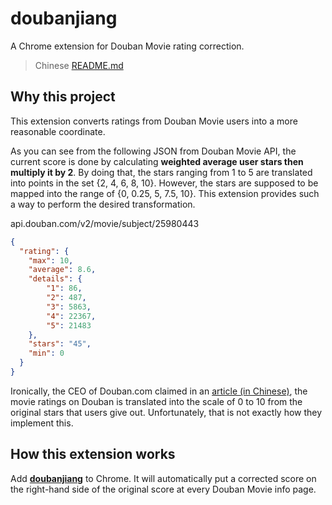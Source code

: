 # doubanjiang

A Chrome extension for Douban Movie rating correction.

> Chinese [README.md][readme-zh]

## Why this project

This extension converts ratings from Douban Movie users into a more reasonable coordinate.

As you can see from the following JSON from Douban Movie API, the current score is done by calculating __weighted average user stars then multiply it by 2__. By doing that, the stars ranging from 1 to 5 are translated into points in the set {2, 4, 6, 8, 10}. However, the stars are supposed to be mapped into the range of {0, 0.25, 5, 7.5, 10}. This extension provides such a way to perform the desired transformation.

api.douban.com/v2/movie/subject/25980443
```json
{
  "rating": {
    "max": 10,
    "average": 8.6,
    "details": {
        "1": 86,
        "2": 487,
        "3": 5863,
        "4": 22367,
        "5": 21483
    },
    "stars": "45",
    "min": 0
  }
}
```

Ironically, the CEO of Douban.com claimed in an [article (in Chinese)][douban-movie-qna], the movie ratings on Douban is translated into the scale of 0 to 10 from the original stars that users give out. Unfortunately, that is not exactly how they implement this.

## How this extension works

Add __[doubanjiang][doubanjiang-ext-page]__ to Chrome. It will automatically put a corrected score on the right-hand side of the original score at every Douban Movie info page.


[readme-zh]: https://github.com/DehuaZhao/doubanjiang/blob/master/README.md
[douban-movie-qna]: https://blog.douban.com/douban/2015/12/18/3060/
[doubanjiang-ext-page]: https://chrome.google.com/webstore/detail/doubanjiang/ellekillbpgmnfgpedmjllhjgngiikim
